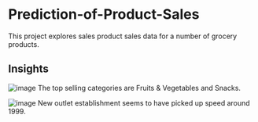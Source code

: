 # Prediction-of-Product-Sales
This project explores sales product sales data for a number of grocery products.
## Insights
![image](https://github.com/abunchoftigers/Prediction-of-Product-Sales/assets/142643241/14818d67-0270-4792-a89b-204362404539)
The top selling categories are Fruits & Vegetables and Snacks.

![image](https://github.com/abunchoftigers/Prediction-of-Product-Sales/assets/142643241/c870c1fa-3316-4d69-a836-3c124ff35c24)
New outlet establishment seems to have picked up speed around 1999.
